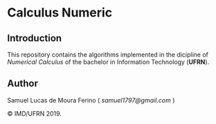 # Calculus Numeric

## Introduction  
  
This repository contains the algorithms implemented in the dicipline of _Numerical Calculus_ of the bachelor in Information Technology (__UFRN__).
	
## Author  
Samuel Lucas de Moura Ferino ( _samuel1797@gmail.com_ )  

:copyright: IMD/UFRN 2019. 
